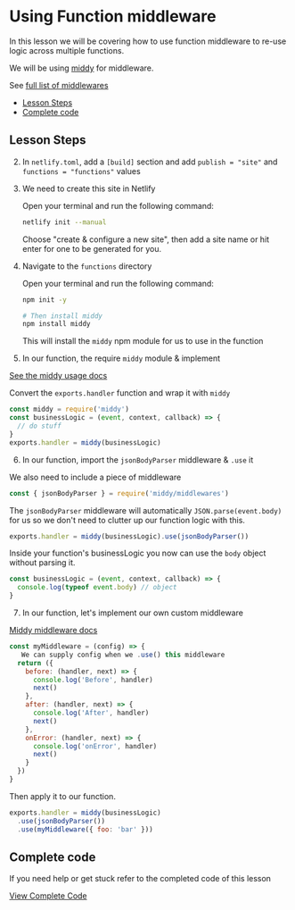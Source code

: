 # Using Function middleware

In this lesson we will be covering how to use function middleware to re-use logic across multiple functions.

We will be using [middy](https://www.npmjs.com/package/middy) for middleware.

See [full list of middlewares](https://github.com/middyjs/middy/blob/ba65c55578c68e03280e0fabecd279f482cd405a/docs/middlewares.md)

- [Lesson Steps](#lesson-steps)
- [Complete code](#complete-code)

## Lesson Steps

2. In `netlify.toml`, add a `[build]` section and add `publish = "site"` and `functions = "functions"` values

3. We need to create this site in Netlify

    Open your terminal and run the following command:

    ```bash
    netlify init --manual
    ```

    Choose "create & configure a new site", then add a site name or hit enter for one to be generated for you.

4. Navigate to the `functions` directory

    Open your terminal and run the following command:

    ```bash
    npm init -y

    # Then install middy
    npm install middy
    ```

    This will install the `middy` npm module for us to use in the function

5. In our function, the require `middy` module & implement

  [See the middy usage docs](https://bit.ly/2VnK5gA)

  Convert the `exports.handler` function and wrap it with `middy`

  ```js
  const middy = require('middy')
  const businessLogic = (event, context, callback) => {
    // do stuff
  }
  exports.handler = middy(businessLogic)
  ```

6. In our function, import the `jsonBodyParser` middleware & `.use` it

  We also need to include a piece of middleware

  ```js
  const { jsonBodyParser } = require('middy/middlewares')
  ```

  The `jsonBodyParser` middleware will automatically `JSON.parse(event.body)` for us so we don't need to clutter up our function logic with this.

  ```js
  exports.handler = middy(businessLogic).use(jsonBodyParser())
  ```

  Inside your function's businessLogic you now can use the `body` object without parsing it.

  ```js
  const businessLogic = (event, context, callback) => {
    console.log(typeof event.body) // object
  }
  ```

7. In our function, let's implement our own custom middleware

  [Middy middleware docs](https://bit.ly/2I1Lkiv)

  ```js
  const myMiddleware = (config) => {
     We can supply config when we .use() this middleware 
    return ({
      before: (handler, next) => {
        console.log('Before', handler)
        next()
      },
      after: (handler, next) => {
        console.log('After', handler)
        next()
      },
      onError: (handler, next) => {
        console.log('onError', handler)
        next()
      }
    })
  }
  ```

  Then apply it to our function.

  ```js
  exports.handler = middy(businessLogic)
    .use(jsonBodyParser())
    .use(myMiddleware({ foo: 'bar' }))
  ```






## Complete code

If you need help or get stuck refer to the completed code of this lesson

[View Complete Code](https://github.com/DavidWells/netlify-functions-workshop/tree/master/lessons-code-complete/core-concepts/7-using-middleware)
